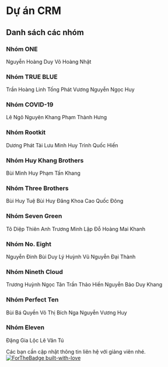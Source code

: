 # Dự án CRM
## Danh sách các nhóm
### Nhóm ONE
Nguyễn Hoàng Duy
Võ Hoàng Nhật
### Nhóm TRUE BLUE
Trần Hoàng Linh
Tống Phát Vương
Nguyễn Ngọc Huy
### Nhóm COVID-19
Lê Ngô Nguyên Khang
Phạm Thành Hưng
### Nhóm Rootkit
Dương Phát Tài
Lưu Minh Huy
Trình Quốc Hiến
### Nhóm Huy Khang Brothers
Bùi Minh Huy
Phạm Tấn Khang
### Nhóm Three Brothers
Bùi Huy Tuệ
Bùi Huy Đăng Khoa
Cao Quốc Đông
### Nhóm Seven Green
Tô Diệp Thiên Anh
Trương Minh Lập
Đỗ Hoàng Mai Khanh
### Nhóm No. Eight
Nguyễn Đinh Bùi Duy
Lý Huỳnh Vũ
Nguyễn Đại Thành
### Nhóm Nineth Cloud
Trương Huỳnh Ngọc Tân
Trần Thảo Hiền
Nguyễn Bảo Duy Khang
### Nhóm Perfect Ten
Bùi Bá Quyền
Võ Thị Bích Nga
Nguyễn Vương Huy
### Nhóm Eleven
Đặng Gia Lộc
Lê Văn Tú

Các bạn cần cập nhật thông tin liên hệ với giảng viên nhé.
[![ForTheBadge built-with-love](http://ForTheBadge.com/images/badges/built-with-love.svg)](https://GitHub.com/tuanphanhcm/)
